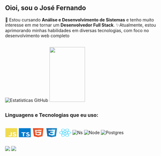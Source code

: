 ## Oioi, sou o José Fernando

📖 Estou cursando **Análise e Desenvolvimento de Sistemas** e tenho muito interesse em me tornar um **Desenvolvedor Full Stack**. 
✨Atualmente, estou aprimorando minhas habilidades em diversas tecnologias, com foco no desenvolvimento web completo

## 
<div>
  <img height="180em" width="48%" src="https://github-readme-stats.vercel.app/api?username=JoseFCosta&show_icons=true&theme=dark" alt="Estatísticas GitHub"/>
  <img height="180em" width="48%"  src="https://github-readme-stats.vercel.app/api/top-langs/?username=JoseFCosta&layout=compact&show_icons=true&theme=dark"/>
</div>

## 

### Linguagens e Tecnologias que eu uso:
<br>    
<div style="display: inline_block">   
  <img align="center" alt="Js" height="30" width="40" src="https://raw.githubusercontent.com/devicons/devicon/master/icons/javascript/javascript-plain.svg">
  <img align="center" alt="Ts" height="30" width="40" src="https://raw.githubusercontent.com/devicons/devicon/master/icons/typescript/typescript-plain.svg">
  <img align="center" alt="HTML" height="30" width="40" src="https://raw.githubusercontent.com/devicons/devicon/master/icons/html5/html5-original.svg">
  <img align="center" alt="CSS" height="30" width="40" src="https://raw.githubusercontent.com/devicons/devicon/master/icons/css3/css3-original.svg">
  <img align="center" alt="React" height="30" width="40" src="https://raw.githubusercontent.com/devicons/devicon/master/icons/react/react-original.svg">
  <img align="center" alt="Ns" height="30" width="40" src="https://cdn.jsdelivr.net/gh/devicons/devicon@latest/icons/nextjs/nextjs-original.svg" />
  <img align="center" alt="Node" height="30" width="40" src="https://cdn.jsdelivr.net/gh/devicons/devicon@latest/icons/nodejs/nodejs-plain-wordmark.svg" />
  <img align="center" alt="Postgres" height="30" width="40" src="https://cdn.jsdelivr.net/gh/devicons/devicon@latest/icons/postgresql/postgresql-original.svg" />          
</div>
  
  ## 
  <a href="https://www.instagram.com/joseee_fe_" target="_blank"><img src="https://img.shields.io/badge/-Instagram-%23E4405F?style=for-the-badge&logo=instagram&logoColor=white"     target="_blank"></a>
  <a href="https://www.linkedin.com/in/josé-fernando-brito-costa/" target="_blank"><img src="https://img.shields.io/badge/-LinkedIn-%230077B5?style=for-the-badge&logo=linkedin&logoColor=white" target="_blank"></a> 
  
</div>
